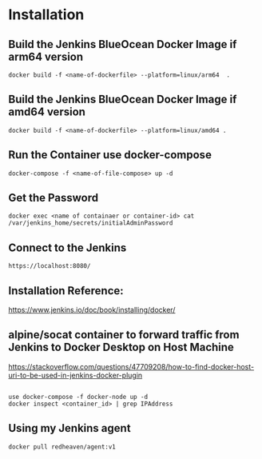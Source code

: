 # Installation
## Build the Jenkins BlueOcean Docker Image if arm64 version 
```
docker build -f <name-of-dockerfile> --platform=linux/arm64  .
```
## Build the Jenkins BlueOcean Docker Image if amd64 version 

```
docker build -f <name-of-dockerfile> --platform=linux/amd64 .
```
## Run the Container use docker-compose
```
docker-compose -f <name-of-file-compose> up -d  
```

## Get the Password
```
docker exec <name of containaer or container-id> cat /var/jenkins_home/secrets/initialAdminPassword
```
## Connect to the Jenkins
```
https://localhost:8080/
```

## Installation Reference:
https://www.jenkins.io/doc/book/installing/docker/


## alpine/socat container to forward traffic from Jenkins to Docker Desktop on Host Machine

https://stackoverflow.com/questions/47709208/how-to-find-docker-host-uri-to-be-used-in-jenkins-docker-plugin
```

use docker-compose -f docker-node up -d
docker inspect <container_id> | grep IPAddress
```

## Using my Jenkins agent
```
docker pull redheaven/agent:v1
```
